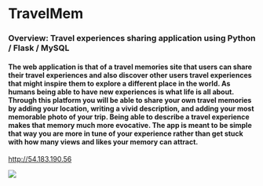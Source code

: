 # TravelMem
### Overview: Travel experiences sharing application using Python / Flask / MySQL

#### The web application is that of a travel memories site that users can share their travel experiences and also discover other users travel experiences that might inspire them to explore a different place in the world. As humans being able to have new experiences is what life is all about. Through this platform you will be able to share your own travel memories by adding your location, writing a vivid description, and adding your most memorable photo of your trip. Being able to describe a travel experience makes that memory much more evocative. The app is meant to be simple that way you are more in tune of your experience rather than get stuck with how many views and likes your memory can attract.

http://54.183.190.56

![](https://thumbs.gfycat.com/PersonalActualCrownofthornsstarfish-size_restricted.gif)

